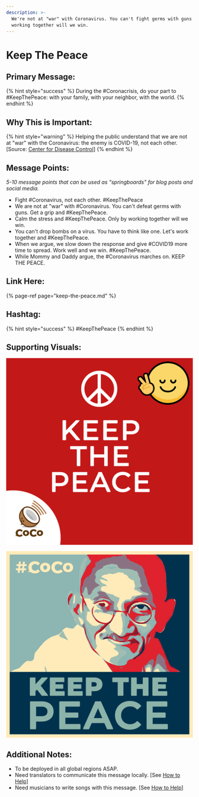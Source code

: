 ```yaml
---
description: >-
  We're not at "war" with Coronavirus. You can't fight germs with guns. Only by
  working together will we win.
---
```


# Keep The Peace

## Primary Message:

{% hint style="success" %}
During the \#Coronacrisis, do your part to \#KeepThePeace: with your family, with your neighbor, with the world.
{% endhint %}

## Why This is Important:

{% hint style="warning" %}
Helping the public understand that we are not at "war" with the Coronavirus: the enemy is COVID-19, not each other. \[Source: [Center for Disease Control](https://www.cdc.gov/flu/pandemic-resources/pdf/workshop.pdf)\]
{% endhint %}

## Message Points:

_5-10 message points that can be used as "springboards" for blog posts and social media._

* Fight \#Coronavirus, not each other. \#KeepThePeace
* We are not at "war" with \#Coronavirus. You can't defeat germs with guns. Get a grip and \#KeepThePeace.
* Calm the stress and \#KeepThePeace. Only by working together will we win.
* You can't drop bombs on a virus. You have to think like one. Let's work together and \#KeepThePeace.
* When we argue, we slow down the response and give \#COVID19 more time to spread. Work well and we win. \#KeepThePeace.
* While Mommy and Daddy argue, the \#Coronavirus marches on. KEEP THE PEACE.

## Link Here:

{% page-ref page="keep-the-peace.md" %}

## Hashtag:

{% hint style="success" %}
\#KeepThePeace
{% endhint %}

## Supporting Visuals:

![](../.gitbook/assets/keep-the-peace-banner.png)

![](../.gitbook/assets/keep-the-peace-gandhi.png)

## Additional Notes:

* To be deployed in all global regions ASAP.
* Need translators to communicate this message locally. \[See [How to Help](../how-to-help.md)\]
* Need musicians to write songs with this message. \[See [How to Help](../how-to-help.md)\]



